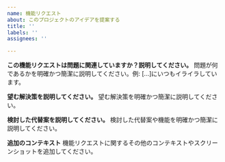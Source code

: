 ```yaml
---
name: 機能リクエスト
about: このプロジェクトのアイデアを提案する
title: ''
labels: ''
assignees: ''

---
```


**この機能リクエストは問題に関連していますか？説明してください。**
問題が何であるかを明確かつ簡潔に説明してください。例: [...]にいつもイライラしています。

**望む解決策を説明してください。**
望む解決策を明確かつ簡潔に説明してください。

**検討した代替案を説明してください。**
検討した代替案や機能を明確かつ簡潔に説明してください。

**追加のコンテキスト**
機能リクエストに関するその他のコンテキストやスクリーンショットを追加してください。